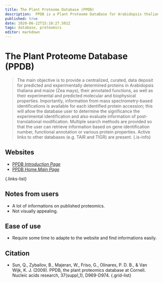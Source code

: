 ```yaml
---
title: The Plant Proteome Database (PPDB)
description:  PPDB is a Plant Proteome DataBase for Arabidopsis thaliana and maize (Zea mays). Initially PPDB was dedicated to plant plastids, but has now expanded to the whole plant proteome.
published: true
date: 2020-06-22T15:10:27.501Z
tags: database, proteomics
editor: markdown
---
```


# The Plant Proteome Database (PPDB)

> The main objective is to provide a centralized, curated, data deposit for predicted and experimentally determined proteins in Arabidopsis thaliana and maize (Zea mays), their annotated functions, as well as their experimental and predicted molecular and biophysical properties. Importantly, information from mass spectrometry-based identifications is available for each identified protein accession; this will allow the database user to determine the significance the experimental identification and also evaluate information of post-translational modification.
&NewLine;
Multiple search methods are provided so that the user can retrieve information based on gene identification number, functional annotation or various protein properties. Active links to other databases (e.g. TAIR and TIGR) are present.
{.is-info}

 

## Websites

- [PPDB *Introduction Page*](http://ppdb.tc.cornell.edu/introduction.aspx)
- [PPDB Home *Main Page*](http://ppdb.tc.cornell.edu/)

 {.links-list}

## Notes from users
- A lot of informations on published proteomics.
- Not visually appealing.

## Ease of use
- Require some time to adapte to the website and find informations easily.

## Citation 

- Sun, Q., Zybailov, B., Majeran, W., Friso, G., Olinares, P. D. B., & Van Wijk, K. J. (2009). PPDB, the plant proteomics database at Cornell. Nucleic acids research, 37(suppl_1), D969-D974.
{.grid-list}